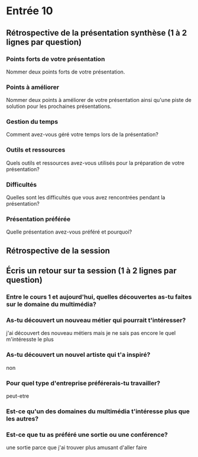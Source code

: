 # Entrée 10
## Rétrospective de la présentation synthèse (1 à 2 lignes par question)

### Points forts de votre présentation 
Nommer deux points forts de votre présentation.

### Points à améliorer
Nommer deux points à améliorer de votre présentation ainsi qu'une piste de solution pour les prochaines présentations. 

### Gestion du temps
Comment avez-vous géré votre temps lors de la présentation?

### Outils et ressources
Quels outils et ressources avez-vous utilisés pour la préparation de votre présentation?

### Difficultés
Quelles sont les difficultés que vous avez rencontrées pendant la présentation?

### Présentation préférée
Quelle présentation avez-vous préféré et pourquoi?

## Rétrospective de la session
## Écris un retour sur ta session (1 à 2 lignes par question)

### Entre le cours 1 et aujourd'hui, quelles découvertes as-tu faites sur le domaine du multimédia? 

### As-tu découvert un nouveau métier qui pourrait t'intéresser? 
j'ai découvert des nouveau métiers mais je ne sais pas encore le quel m'intéresste le plus
### As-tu découvert un nouvel artiste qui t'a inspiré? 
non 
### Pour quel type d'entreprise préférerais-tu travailler? 
peut-etre 
### Est-ce qu'un des domaines du multimédia t'intéresse plus que les autres? 

### Est-ce que tu as préféré une sortie ou une conférence?
une sortie parce que j'ai trouver plus amusant d'aller faire 
